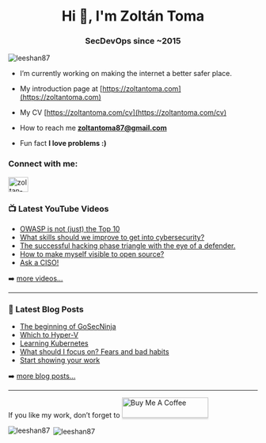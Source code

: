 <h1 align="center">Hi 👋, I'm Zoltán Toma</h1>
<h3 align="center">SecDevOps since ~2015</h3>

<p align="left"> <img src="https://komarev.com/ghpvc/?username=leeshan87" alt="leeshan87" /> </p>

- I’m currently working on making the internet a better safer place.

- My introduction page at [https://zoltantoma.com](https://zoltantoma.com)

- My CV [https://zoltantoma.com/cv](https://zoltantoma.com/cv)

- How to reach me **zoltantoma87@gmail.com**

- Fun fact **I love problems :)**

<p align="left">
<h3 align="left">Connect with me:</h3>
<a href="https://www.linkedin.com/in/toma-zoltan/" target="blank"><img align="center" src="https://cdn.jsdelivr.net/npm/simple-icons@3.0.1/icons/linkedin.svg" alt="zoltan-toma" height="30" width="40" /></a>
<!--<a href="https://stackoverflow.com/users/<uid>" target="blank"><img align="center" src="https://cdn.jsdelivr.net/npm/simple-icons@3.0.1/icons/stackoverflow.svg" alt="<uid>" height="30" width="40" /></a> Uncomment if needed -->
<!--<a href="https://fb.com/<username>" target="blank"><img align="center" src="https://cdn.jsdelivr.net/npm/simple-icons@3.0.1/icons/facebook.svg" alt="<username>" height="30" width="40" /></a>Uncomment if needed -->
<!--<a href="https://medium.com/<username>" target="blank"><img align="center" src="https://cdn.jsdelivr.net/npm/simple-icons@3.0.1/icons/medium.svg" alt="<username>" height="30" width="40" /></a>Uncomment if needed -->
</p>

### 📺 Latest YouTube Videos

<!-- YOUTUBE:START -->
- [OWASP is not &lpar;just&rpar; the Top 10](https://www.youtube.com/watch?v=YRO_mRpG55c)
- [What skills should we improve to get into cybersecurity?](https://www.youtube.com/watch?v=GsHoTBVFJ1k)
- [The successful hacking phase triangle with the eye of a defender.](https://www.youtube.com/watch?v=2e_KAZ_avkA)
- [How to make myself visible to open source?](https://www.youtube.com/watch?v=qz8i71AxNRU)
- [Ask a CISO!](https://www.youtube.com/watch?v=vdH-e4tW39o)
<!-- YOUTUBE:END -->

➡️ [more videos...](https://www.youtube.com/channel/UCcrWxBaxcYh7xsumEaya9Hw)

---

### 📕 Latest Blog Posts

<!-- BLOG-POST-LIST:START -->
- [The beginning of GoSecNinja](https://www.zoltantoma.com/the-beginning-of-gosecninja/)
- [Which to Hyper-V](https://www.zoltantoma.com/which-to-hyper-v/)
- [Learning Kubernetes](https://www.zoltantoma.com/learning-kubernetes/)
- [What should I focus on? Fears and bad habits](https://www.zoltantoma.com/what-should-i-focus-on/)
- [Start showing your work](https://www.zoltantoma.com/start-showing-your-work/)
<!-- BLOG-POST-LIST:END -->

➡️ [more blog posts...](https://zoltantoma.com)

---

<p>If you like my work, don’t forget to <a href="https://www.buymeacoffee.com/leeshan87" target="_blank"><img src="https://www.buymeacoffee.com/assets/img/custom_images/orange_img.png" alt="Buy Me A Coffee" style="height: 41px !important;width: 174px !important;box-shadow: 0px 3px 2px 0px rgba(190, 190, 190, 0.5) !important;-webkit-box-shadow: 0px 3px 2px 0px rgba(190, 190, 190, 0.5) !important;" ></a>
</p>


<p><img align="left" src="https://github-readme-stats.vercel.app/api/top-langs/?username=leeshan87&layout=compact" alt="leeshan87" /></p>

<p>&nbsp;<img align="center" src="https://github-readme-stats.vercel.app/api?username=leeshan87&show_icons=true" alt="leeshan87" /></p>
